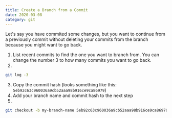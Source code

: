 ```yaml
---
title: Create a Branch from a Commit
date: 2020-03-08
category: git
---
```


Let's say you have commited some changes, but you want to continue from a previously commit without deleting your commits from the branch because you might want to go back.

1. List recent commits to find the one you want to branch from. You can change the number 3 to how many commits you want to go back.
2.

```bash
git log -3
```

3. Copy the commit hash (looks something like this: `5eb92c63c960036a9cb52aaa98b916ce9ca86979`)
4. Add your branch name and commit hash to the next step
5.

```bash
git checkout -b my-branch-name 5eb92c63c960036a9cb52aaa98b916ce9ca86979
```

